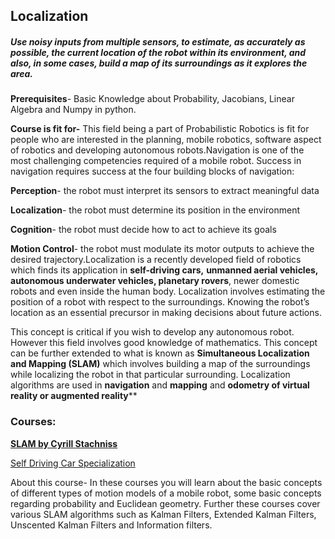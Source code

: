 ## Localization

##### Use noisy inputs from multiple sensors, to estimate, as accurately as possible, the current location of the robot within its environment, and also, in some cases, build a map of its surroundings as it explores the area.

**Prerequisites**- Basic Knowledge about Probability, Jacobians, Linear Algebra and Numpy in python.

**Course is fit for-** This field being a part of Probabilistic Robotics is fit for people who are interested in the planning, mobile robotics, software aspect of robotics and developing autonomous robots.Navigation is one of the most challenging competencies required of a mobile robot. Success in navigation requires success at the four building blocks of navigation:

**Perception**- the robot must interpret its sensors to extract meaningful data 

**Localization**- the robot must determine its position in the environment

**Cognition**- the robot must decide how to act to achieve its goals

**Motion Control**- the robot must modulate its motor outputs to achieve the desired trajectory.Localization is a recently developed field of robotics which finds its application in **self-driving cars,** **unmanned aerial vehicles, autonomous underwater vehicles, planetary rovers**, newer domestic robots and even inside the human body. Localization involves estimating the position of a robot with respect to the surroundings. Knowing the robot’s location as an essential precursor in making decisions about future actions.

This concept is critical if you wish to develop any autonomous robot. However this field involves good knowledge of mathematics. This concept can be further extended to what is known as **Simultaneous Localization and Mapping (SLAM)** which involves building a map of the surroundings while localizing the robot in that particular surrounding. Localization algorithms are used in **navigation** and **mapping** and **odometry of virtual reality or augmented reality****

### Courses:

**[ SLAM by Cyrill Stachniss](https://www.youtube.com/watch?v=U6vr3iNrwRA&list=PLgnQpQtFTOGQrZ4O5QzbIHgl3b1JHimN_)**

[Self Driving Car Specialization](https://www.coursera.org/specializations/self-driving-cars?) 

About this course- In these courses you will learn about the basic concepts of different types of motion models of a mobile robot, some basic concepts regarding probability and Euclidean geometry. Further these courses cover various SLAM algorithms such as Kalman Filters, Extended Kalman Filters, Unscented Kalman Filters and Information filters.
